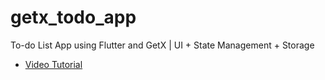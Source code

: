 # getx_todo_app

To-do List App using Flutter and GetX | UI + State Management + Storage


- [Video Tutorial](https://www.youtube.com/watch?v=EcnqFasHf18)

